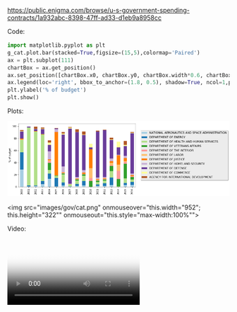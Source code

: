 
https://public.enigma.com/browse/u-s-government-spending-contracts/1a932abc-8398-47ff-ad33-d1eb9a8958cc

Code:

```python
import matplotlib.pyplot as plt
g_cat.plot.bar(stacked=True,figsize=(15,5),colormap='Paired')
ax = plt.subplot(111)
chartBox = ax.get_position()
ax.set_position([chartBox.x0, chartBox.y0, chartBox.width*0.6, chartBox.height])
ax.legend(loc='right', bbox_to_anchor=(1.8, 0.5), shadow=True, ncol=1,prop={'size': 12})
plt.ylabel('% of budget')
plt.show()
```


Plots: 

<img src="images/gov/cat.png" style="max-width:100%">

<img src="images/gov/cat.png" onmouseover="this.width="952"; this.height="322"" onmouseout="this.style="max-width:100%"">




Video:

<video src="videos/states.mp4" poster="videos/poster-states.png" style="max-width:100%" controls preload></video>
